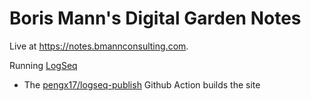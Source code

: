 # Boris Mann's Digital Garden Notes

Live at <https://notes.bmannconsulting.com>. 

Running [LogSeq](https://logseq.com)
* The [pengx17/logseq-publish](https://github.com/pengx17/logseq-publish) Github Action builds the site

